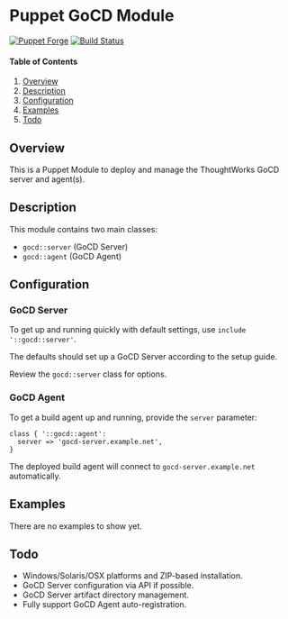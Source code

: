 # Puppet GoCD Module

[![Puppet Forge](http://img.shields.io/puppetforge/v/jmkeyes/gocd.svg)](https://forge.puppetlabs.com/jmkeyes/gocd)
[![Build Status](https://travis-ci.org/jmkeyes/puppet-gocd.svg?branch=master)](https://travis-ci.org/jmkeyes/puppet-gocd)

#### Table of Contents

 1. [Overview](#overview)
 2. [Description](#description)
 3. [Configuration](#configuration)
 4. [Examples](#examples)
 3. [Todo](#todo)

## Overview

This is a Puppet Module to deploy and manage the ThoughtWorks GoCD server and agent(s).

## Description

This module contains two main classes:

  * `gocd::server` (GoCD Server)
  * `gocd::agent` (GoCD Agent)

## Configuration

### GoCD Server

To get up and running quickly with default settings, use `include '::gocd::server'`.

The defaults should set up a GoCD Server according to the setup guide.

Review the `gocd::server` class for options.

### GoCD Agent

To get a build agent up and running, provide the `server` parameter:

```
class { '::gocd::agent':
  server => 'gocd-server.example.net',
}
```

The deployed build agent will connect to `gocd-server.example.net` automatically.

## Examples

There are no examples to show yet.

## Todo

  * Windows/Solaris/OSX platforms and ZIP-based installation.
  * GoCD Server configuration via API if possible.
  * GoCD Server artifact directory management.
  * Fully support GoCD Agent auto-registration.
